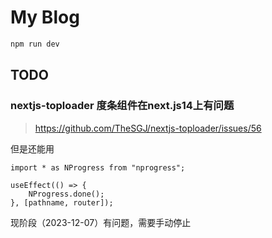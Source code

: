 # My Blog

```cmd
npm run dev
```

## TODO

### nextjs-toploader 度条组件在next.js14上有问题

> https://github.com/TheSGJ/nextjs-toploader/issues/56

但是还能用

```
import * as NProgress from "nprogress";

useEffect(() => {
    NProgress.done();
}, [pathname, router]);
```

现阶段（2023-12-07）有问题，需要手动停止
